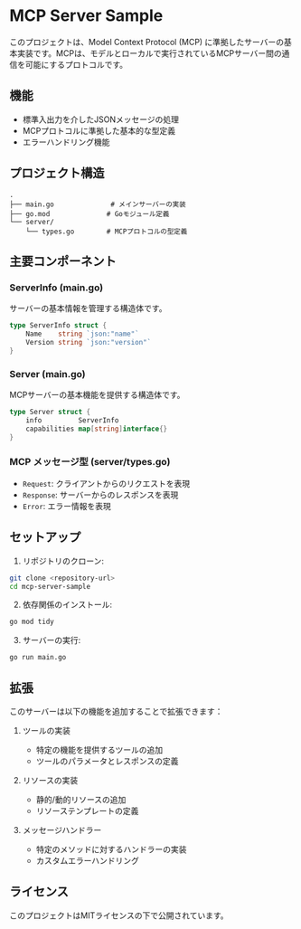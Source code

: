 # MCP Server Sample

このプロジェクトは、Model Context Protocol (MCP) に準拠したサーバーの基本実装です。MCPは、モデルとローカルで実行されているMCPサーバー間の通信を可能にするプロトコルです。

## 機能

- 標準入出力を介したJSONメッセージの処理
- MCPプロトコルに準拠した基本的な型定義
- エラーハンドリング機能

## プロジェクト構造

```
.
├── main.go              # メインサーバーの実装
├── go.mod              # Goモジュール定義
└── server/
    └── types.go        # MCPプロトコルの型定義
```

## 主要コンポーネント

### ServerInfo (main.go)

サーバーの基本情報を管理する構造体です。

```go
type ServerInfo struct {
    Name    string `json:"name"`
    Version string `json:"version"`
}
```

### Server (main.go)

MCPサーバーの基本機能を提供する構造体です。

```go
type Server struct {
    info         ServerInfo
    capabilities map[string]interface{}
}
```

### MCP メッセージ型 (server/types.go)

- `Request`: クライアントからのリクエストを表現
- `Response`: サーバーからのレスポンスを表現
- `Error`: エラー情報を表現

## セットアップ

1. リポジトリのクローン:
```bash
git clone <repository-url>
cd mcp-server-sample
```

2. 依存関係のインストール:
```bash
go mod tidy
```

3. サーバーの実行:
```bash
go run main.go
```

## 拡張

このサーバーは以下の機能を追加することで拡張できます：

1. ツールの実装
   - 特定の機能を提供するツールの追加
   - ツールのパラメータとレスポンスの定義

2. リソースの実装
   - 静的/動的リソースの追加
   - リソーステンプレートの定義

3. メッセージハンドラー
   - 特定のメソッドに対するハンドラーの実装
   - カスタムエラーハンドリング

## ライセンス

このプロジェクトはMITライセンスの下で公開されています。
